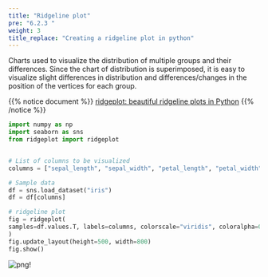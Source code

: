 ```yaml
---
title: "Ridgeline plot"
pre: "6.2.3 "
weight: 3
title_replace: "Creating a ridgeline plot in python"
---
```


Charts used to visualize the distribution of multiple groups and their differences. Since the chart of distribution is superimposed, it is easy to visualize slight differences in distribution and differences/changes in the position of the vertices for each group.

{{% notice document %}}
[ridgeplot: beautiful ridgeline plots in Python](https://github.com/tpvasconcelos/ridgeplot)
{{% /notice %}}

```python
import numpy as np
import seaborn as sns
from ridgeplot import ridgeplot


# List of columns to be visualized
columns = ["sepal_length", "sepal_width", "petal_length", "petal_width"]

# Sample data
df = sns.load_dataset("iris")
df = df[columns]

# ridgeline plot
fig = ridgeplot(
samples=df.values.T, labels=columns, colorscale="viridis", coloralpha=0.6
)
fig.update_layout(height=500, width=800)
fig.show()
```

![png](/images/visualize/distribution/ridgeline.png)!
